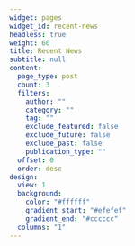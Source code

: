 ```yaml
---
widget: pages
widget_id: recent-news
headless: true
weight: 60
title: Recent News
subtitle: null
content:
  page_type: post
  count: 3
  filters:
    author: ""
    category: ""
    tag: ""
    exclude_featured: false
    exclude_future: false
    exclude_past: false
    publication_type: ""
  offset: 0
  order: desc
design:
  view: 1
  background:
    color: "#ffffff"
    gradient_start: "#efefef"
    gradient_end: "#cccccc"
  columns: "1"
---
```

